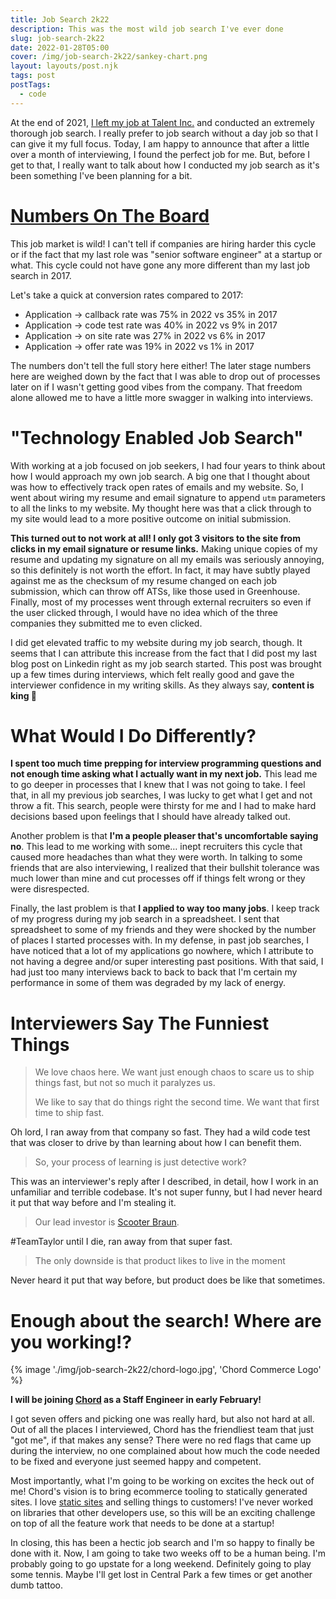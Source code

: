 ```yaml
---
title: Job Search 2k22
description: This was the most wild job search I've ever done
slug: job-search-2k22
date: 2022-01-28T05:00
cover: /img/job-search-2k22/sankey-chart.png
layout: layouts/post.njk
tags: post
postTags:
  - code
---
```


At the end of 2021, [I left my job at Talent Inc.](/blog/what-i-learned-working-at-my-first-startup) and conducted an extremely thorough job search.
I really prefer to job search without a day job so that I can give it my full focus. Today, I am happy to announce that
after a little over a month of interviewing, I found the perfect job for me. But, before I get to that, I really want to
talk about how I conducted my job search as it's been something I've been planning for a bit.

# [Numbers On The Board](https://www.youtube.com/watch?v=DawrlSwHUiM)

<JobSearchSankeyChart year={2022} />

This job market is wild! I can't tell if companies are hiring harder this cycle or if the fact that my last role was
"senior software engineer" at a startup or what. This cycle could not have gone any more different than my last job
search in 2017.

Let's take a quick at conversion rates compared to 2017:

* Application → callback rate was 75% in 2022 vs 35% in 2017
* Application → code test rate was 40% in 2022 vs 9% in 2017
* Application → on site rate was 27% in 2022 vs 6% in 2017
* Application → offer rate was 19% in 2022 vs 1% in 2017

The numbers don't tell the full story here either! The later stage numbers here are weighed down by the fact that I was
able to drop out of processes later on if I wasn't getting good vibes from the company. That freedom alone allowed me to
have a little more swagger in walking into interviews.

<!-- excerpt -->

# "Technology Enabled Job Search"

With working at a job focused on job seekers, I had four years to think about how I would approach my own job search.
A big one that I thought about was how to effectively track open rates of emails and my website. So, I went about wiring
my resume and email signature to append `utm` parameters to all the links to my website. My thought here was that
a click through to my site would lead to a more positive outcome on initial submission.

**This turned out to not work at all! I only got 3 visitors to the site from clicks in my email signature or resume
links.** Making unique copies of my resume and updating my signature on all my emails was seriously annoying, so this
definitely is not worth the effort. In fact, it may have subtly played against me as the checksum of my resume changed
on each job submission, which can throw off ATSs, like those used in Greenhouse. Finally, most of my processes went
through external recruiters so even if the user clicked through, I would have no idea which of the three companies they
submitted me to even clicked.

I did get elevated traffic to my website during my job search, though. It seems that I can attribute this increase from
the fact that I did post my last blog post on Linkedin right as my job search started. This post was brought up a few
times during interviews, which felt really good and gave the interviewer confidence in my writing skills. As they always
say, **content is king 👑**

# What Would I Do Differently?

**I spent too much time prepping for interview programming questions and not enough time asking what I actually want in my
next job.** This lead me to go deeper in processes that I knew that I was not going to take. I feel that, in all my
previous job searches, I was lucky to get what I get and not throw a fit. This search, people were thirsty for me and
I had to make hard decisions based upon feelings that I should have already talked out.

Another problem is that **I'm a people pleaser that's uncomfortable saying no**. This lead to me working with some… inept
recruiters this cycle that caused more headaches than what they were worth. In talking to some friends that are also
interviewing, I realized that their bullshit tolerance was much lower than mine and cut processes off if things felt
wrong or they were disrespected.

Finally, the last problem is that **I applied to way too many jobs**. I keep track of my progress during my job search in
a spreadsheet. I sent that spreadsheet to some of my friends and they were shocked by the number of places I started
processes with. In my defense, in past job searches, I have noticed that a lot of my applications go nowhere, which
I attribute to not having a degree and/or super interesting past positions. With that said, I had just too many
interviews back to back to back that I'm certain my performance in some of them was degraded by my lack of energy.

# Interviewers Say The Funniest Things

> We love chaos here. We want just enough chaos to scare us to ship things fast, but not so much it paralyzes us.
>
> We like to say that do things right the second time. We want that first time to ship fast.

Oh lord, I ran away from that company so fast. They had a wild code test that was closer to drive by than learning about
how I can benefit them.

> So, your process of learning is just detective work?

This was an interviewer's reply after I described, in detail, how I work in an unfamiliar and terrible codebase. It's
not super funny, but I had never heard it put that way before and I'm stealing it.

> Our lead investor is [Scooter Braun](https://en.wikipedia.org/wiki/Taylor_Swift_masters_controversy).

\#TeamTaylor until I die, ran away from that super fast.

> The only downside is that product likes to live in the moment

Never heard it put that way before, but product does be like that sometimes.

# Enough about the search! Where are you working!?

{% image './img/job-search-2k22/chord-logo.jpg', 'Chord Commerce Logo' %}

**I will be joining [Chord](https://chord.co) as a Staff Engineer in early February!**

I got seven offers and picking one was really hard, but also not hard at all. Out of all the places I interviewed, Chord
has the friendliest team that just "got me", if that makes any sense? There were no red flags that came up during the
interview, no one complained about how much the code needed to be fixed and everyone just seemed happy and competent.

Most importantly, what I'm going to be working on excites the heck out of me! Chord's vision is to bring ecommerce
tooling to statically generated sites. I love [static sites](/blog/2021-website-redesign) and selling things to
customers! I've never worked on libraries that other developers use, so this will be an exciting challenge on top of all
the feature work that needs to be done at a startup!

In closing, this has been a hectic job search and I'm so happy to finally be done with it. Now, I am going to take two
weeks off to be a human being. I'm probably going to go upstate for a long weekend. Definitely going to play some
tennis. Maybe I'll get lost in Central Park a few times or get another dumb tattoo.
